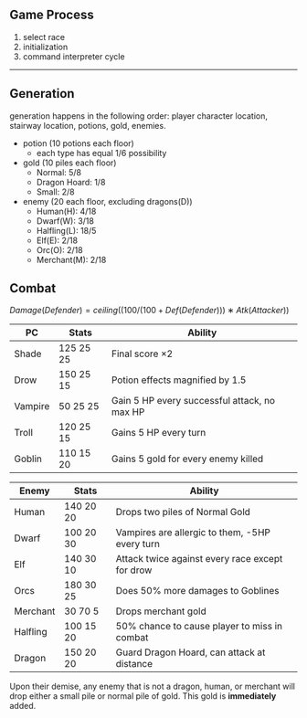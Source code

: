 ## Game Process
1. select race
2. initialization
3. command interpreter cycle

* * *

## Generation
generation happens in the following order: player character location, stairway location, potions, gold, enemies.
- potion (10 potions each floor)
	- each type has equal 1/6 possibility
- gold (10 piles each floor)
	- Normal: 5/8
	- Dragon Hoard: 1/8
	- Small: 2/8
- enemy (20 each floor, excluding dragons(D))
	- Human(H): 4/18
	- Dwarf(W): 3/18
	- Halfling(L): 18/5
	- Elf(E): 2/18
	- Orc(O): 2/18
	- Merchant(M): 2/18

## Combat
$Damage(Def ender) = ceiling((100/(100+Def (Def ender)))∗Atk(Attacker))$

| PC    | Stats    | Ability									|
|-------|----------|--------------------------------------------|
|Shade  |125 25 25 |Final score $\times 2$						|
|Drow   |150 25 15 |Potion effects magnified by 1.5				|
|Vampire|50 25 25  |Gain 5 HP every successful attack, no max HP|
|Troll  |120 25 15 |Gains 5 HP every turn						|
|Goblin |110 15 20 |Gains 5 gold for every enemy killed			|

| Enemy | Stats    | Ability									  |
|-------|----------|----------------------------------------------|
|Human  |140 20 20 |Drops two piles of Normal Gold				  |
|Dwarf  |100 20 30 |Vampires are allergic to them, -5HP every turn|
|Elf    |140 30 10 |Attack twice against every race except for drow
|Orcs   |180 30 25 |Does 50% more damages to Goblines
|Merchant|30 70 5  |Drops merchant gold
|Halfling|100 15 20|50% chance to cause player to miss in combat
|Dragon |150 20 20 |Guard Dragon Hoard, can attack at distance

Upon their demise, any enemy that is not a dragon, human, or merchant will drop either a small pile or normal pile of gold. This gold is **immediately** added.

